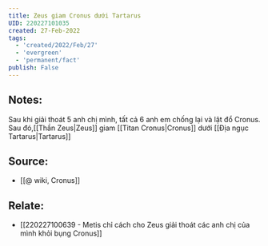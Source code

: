 ```yaml
---
title: Zeus giam Cronus dưới Tartarus
UID: 220227101035
created: 27-Feb-2022
tags:
  - 'created/2022/Feb/27'
  - 'evergreen'
  - 'permanent/fact'
publish: False
---
```

## Notes:
Sau khi giải thoát 5 anh chị mình, tất cả 6 anh em chống lại và lật đổ Cronus. Sau đó,[[Thần Zeus|Zeus]] giam [[Titan Cronus|Cronus]] dưới [[Địa ngục Tartarus|Tartarus]]

## Source:
- [[@ wiki, Cronus]]

## Relate:
- [[220227100639 - Metis chỉ cách cho Zeus giải thoát các anh chị của mình khỏi bụng Cronus]]